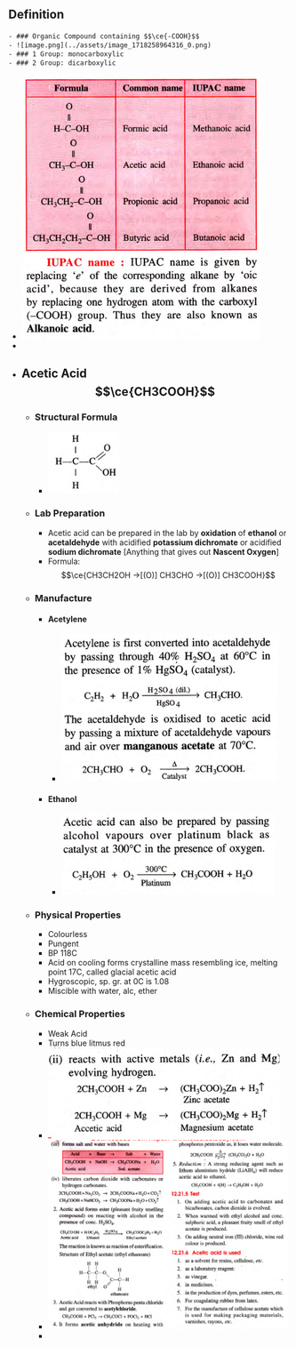 ## Definition
	- ### Organic Compound containing $$\ce{-COOH}$$
	- ![image.png](../assets/image_1718258964316_0.png)
	- ### 1 Group: monocarboxylic
	- ### 2 Group: dicarboxylic
- ![image.png](../assets/image_1718259009210_0.png)
-
- ## Acetic Acid $$\ce{CH3COOH}$$
	- ### Structural Formula
		- ![image.png](../assets/image_1718262402536_0.png)
	- ### Lab Preparation
		- Acetic acid can be prepared in the lab by **oxidation** of **ethanol** or **acetaldehyde** with acidified **potassium dichromate** or acidified **sodium dichromate** [Anything that gives out **Nascent Oxygen**]
		- Formula: $$\ce{CH3CH2OH ->[(O)] CH3CHO ->[(O)] CH3COOH}$$
	- ### Manufacture
		- #### **Acetylene**
			- ![image.png](../assets/image_1718262675668_0.png)
		- #### **Ethanol**
			- ![image.png](../assets/image_1718262693264_0.png)
	- ### Physical Properties
		- Colourless
		- Pungent
		- BP 118C
		- Acid on cooling forms crystalline mass resembling ice, melting point 17C, called glacial acetic acid
		- Hygroscopic, sp. gr. at 0C is 1.08
		- Miscible with water, alc, ether
	- ### Chemical Properties
		- Weak Acid
		- Turns blue litmus red
		- ![image.png](../assets/image_1718262816307_0.png)
		- ![image.png](../assets/image_1718262836332_0.png)
		-